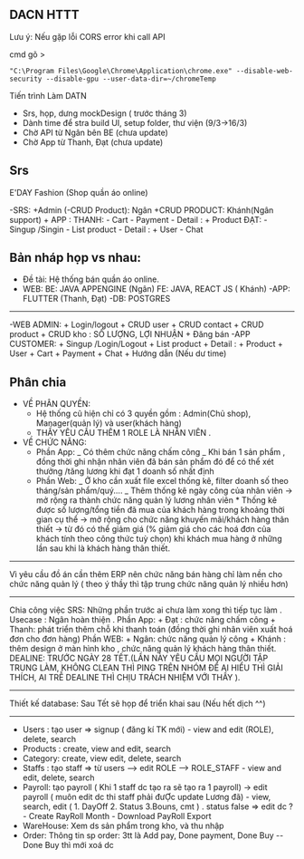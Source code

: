 ## DACN HTTT

Lưu ý: Nếu gặp lỗi CORS error khi call API

cmd gõ >

```
"C:\Program Files\Google\Chrome\Application\chrome.exe" --disable-web-security --disable-gpu --user-data-dir=~/chromeTemp

```

Tiến trình Làm DATN

- Srs, họp, dưng mockDesign ( trước tháng 3)
- Dành time để stra build UI, setup folder, thư viện (9/3->16/3)
- Chờ API từ Ngân bên BE (chưa update)
- Chờ App từ Thanh, Đạt (chưa update)

## Srs

E'DAY Fashion (Shop quần áo online)

-SRS:
+Admin (-CRUD Product): Ngân
+CRUD PRODUCT: Khánh(Ngân support) + APP :
THANH: - Cart - Payment - Detail : + Product
ĐẠT: - Singup /Singin - List product - Detail : + User - Chat

## Bản nháp họp vs nhau:

- Đề tài: Hệ thống bán quần áo online.
- WEB: BE: JAVA APPENGINE (Ngân)
  FE: JAVA, REACT JS ( Khánh)
  -APP: FLUTTER (Thanh, Đạt)
  -DB: POSTGRES

---

-WEB ADMIN: + Login/logout + CRUD user + CRUD contact + CRUD product + CRUD kho : SỐ LƯỢNG, LỢI NHUẬN + Đăng bán
-APP CUSTOMER: + Singup /Login/Logout + List product + Detail : + Product + User + Cart + Payment + Chat + Hướng dẫn (Nếu dư time)

## Phân chia

- VỀ PHÂN QUYỀN:
  - Hệ thống cũ hiện chỉ có 3 quyền gồm : Admin(Chủ shop), Manager(quản lý) và user(khách hàng)
  - THẦY YÊU CẦU THÊM 1 ROLE LÀ NHÂN VIÊN .
- VỀ CHỨC NĂNG:
  - Phần App: _ Có thêm chức năng chấm công
    _ Khi bán 1 sản phẩm , đồng thời ghi nhận nhân viên đã bán sản phẩm đó để có thể xét thưởng /tăng lương khi đạt 1 doanh số nhất định
  - Phần Web: _ Ở kho cần xuất file excel thống kê, filter doanh số theo tháng/sản phẩm/quý....
    _ Thêm thống kê ngày công của nhân viên -> mở rộng ra thành chức năng quản lý lương nhân viên \* Thống kê được số lượng/tổng tiền đã mua của khách hàng trong khoảng thời gian cụ thể -> mở rộng cho chức năng khuyến mãi/khách hàng thân thiết
    -> từ đó có thể giảm giá (% giảm giá cho các hoá đơn của khách tính theo công thức tuỳ chọn) khi khách mua hàng ở những lần sau khi là khách hàng thân thiết.

---

Vì yêu cầu đồ án cần thêm ERP nên chức năng bán hàng chỉ làm nền cho chức năng quản lý
( theo ý thầy thì tập trung chức năng quản lý nhiều hơn)

---

Chia công việc SRS:
Những phần trước ai chưa làm xong thì tiếp tục làm .
Usecase : Ngân hoàn thiện .
Phần App: + Đạt : chức năng chấm công + Thanh: phát triển thêm chỗ khi thanh toán (đồng thời ghi nhân viên xuất hoá đơn cho đơn hàng)
Phần WEB: + Ngân: chức năng quản lý công + Khánh : thêm design ở màn hình kho , chức năng quản lý khách hàng thân thiết.
DEALINE: TRƯỚC NGÀY 28 TẾT.(LẦN NÀY YÊU CẦU MỌI NGƯỜI TẬP TRUNG LÀM, KHÔNG CLEAN THÌ PING TRÊN NHÓM ĐỂ AI HIỂU THÌ GIẢI THÍCH, AI TRỄ DEALINE THÌ CHỊU TRÁCH NHIỆM VỚI THẦY ).

---

Thiết kế database:
Sau Tết sẽ họp để triển khai sau (Nếu hết dịch ^^)

---

- Users : tạo user => signup ( đăng kí TK mới) - view and edit (ROLE), delete, search
- Products : create, view and edit, search
- Category: create, view edit, delete, search
- Staffs : tạo staff => từ users --> edit ROLE --> ROLE_STAFF - view and edit, delete, search
- Payroll: tạo payroll ( Khi 1 staff dc tạo ra sẽ tạo ra 1 payroll) -> edit payroll ( muôn edit dc thi staff phải đưỢc update Lương đã) - view, search, edit ( 1. DayOff 2. Status 3.Bouns, cmt ) . status false => edit dc ? - Create RayRoll Month - Download PayRoll Export
- WareHouse: Xem ds sản phẩm trong kho, và thu nhập
- Order: Thông tin sp order: 3tt là Add pay, Done payment, Done Buy -- Done Buy thì mới xoá dc
